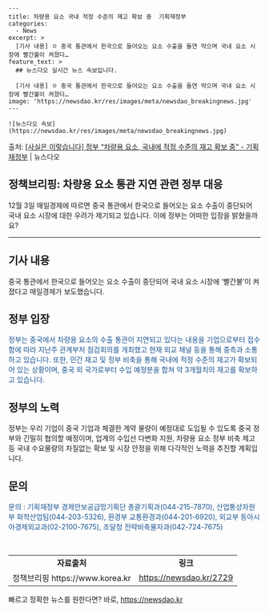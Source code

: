     ---
    title: 차량용 요소 국내 적정 수준의 재고 확보 중  기획재정부
    categories:
      - News
    excerpt: >
      [기사 내용] ㅇ 중국 통관에서 한국으로 들어오는 요소 수출을 돌연 막으며 국내 요소 시장에 빨간불이 켜졌다…
    feature_text: >
      ## 뉴스다오 실시간 뉴스 속보입니다.
    
      [기사 내용] ㅇ 중국 통관에서 한국으로 들어오는 요소 수출을 돌연 막으며 국내 요소 시장에 빨간불이 켜졌다…
    image: 'https://newsdao.kr/res/images/meta/newsdao_breakingnews.jpg'
    ---
    
    ![뉴스다오 속보](https://newsdao.kr/res/images/meta/newsdao_breakingnews.jpg)

<p>출처: <a href="https://newsdao.kr/2729" rel="dofollow">[사실은 이렇습니다] 정부 “차량용 요소, 국내에 적정 수준의 재고 확보 중” - 기획재정부</a> | 뉴스다오</p>

<h2 data-ke-size="size26">정책브리핑: 차량용 요소 통관 지연 관련 정부 대응</h2>
<p data-ke-size="size16">12월 3일 매일경제에 따르면 중국 통관에서 한국으로 들어오는 요소 수출이 중단되어 국내 요소 시장에 대한 우려가 제기되고 있습니다. 이에 정부는 어떠한 입장을 밝혔을까요?</p>
<hr>
<h2><b>기사 내용</b></h2>
<p data-ke-size="size16">중국 통관에서 한국으로 들어오는 요소 수출이 중단되어 국내 요소 시장에 ‘빨간불’이 켜졌다고 매일경제가 보도했습니다.</p>
<h2><b>정부 입장</b></h2>
<p data-ke-size="size16"><span style="color: #1a5490;">정부는 중국에서 차량용 요소의 수출 통관이 지연되고 있다는 내용을 기업으로부터 접수함에 따라 지난주 관계부처 점검회의를 개최했고 현재 외교 채널 등을 통해 중측과 소통하고 있습니다. 또한, 민간 재고 및 정부 비축을 통해 국내에 적정 수준의 재고가 확보되어 있는 상황이며, 중국 외 국가로부터 수입 예정분을 합쳐 약 3개월치의 재고를 확보하고 있습니다.</span></p>
<h2><b>정부의 노력</b></h2>
<p data-ke-size="size16">정부는 우리 기업이 중국 기업과 체결한 계약 물량이 예정대로 도입될 수 있도록 중국 정부와 긴밀히 협의할 예정이며, 업계의 수입선 다변화 지원, 차량용 요소 정부 비축 제고 등 국내 수요물량의 차질없는 확보 및 시장 안정을 위해 다각적인 노력을 추진할 계획입니다.</p>
<h2><b>문의</b></h2>
<p data-ke-size="size16"><span style="color: #1a5490;">문의 : 기획재정부 경제안보공급망기획단 총괄기획과(044-215-7870), 산업통상자원부 화학산업팀(044-203-5326), 환경부 교통환경과(044-201-6920), 외교부 동아시아경제외교과(02-2100-7675), 조달청 전략비축물자과(042-724-7675)</span></p>
<p data-ke-size="size16">&nbsp;</p>
<table>
	<tbody>
		<tr>
			<td style="text-align: center; height: 17px;"><b>자료출처</b></td>
			<td style="text-align: center; height: 17px;"><b>링크</b></td>
		</tr>
		<tr>
			<td style="text-align: center; height: 17px;">정책브리핑 https://www.korea.kr</td>
			<td style="text-align: center; height: 17px;"><a href="https://newsdao.kr/2729">https://newsdao.kr/2729</a></td>
		</tr>
	</tbody>
</table>
<p data-ke-size="size16"></p> 

빠르고 정확한 뉴스를 원한다면? 바로, <a href="https://newsdao.kr" rel="dofollow">https://newsdao.kr</a>


    

